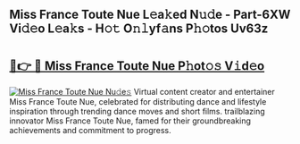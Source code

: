 ## Miss France Toute Nue L𝚎a𝚔ed N𝚞𝚍e - Part-6XW Vi𝚍𝚎o L𝚎a𝚔s - H𝚘𝚝 O𝚗𝚕yf𝚊ns P𝚑𝚘tos Uv63z

# <h2><a href="http://kf7lb2.oniu.top/?m=Miss+France+Toute+Nue">🔗👉 🔴 Miss France Toute Nue P𝚑ot𝚘𝚜 V𝚒d𝚎o</a></h2>

[![Miss France Toute Nue Nu𝚍e𝚜](https://i.imgur.com/0qMVB7G.gif)](http://kf7lb2.oniu.top/?m=Miss+France+Toute+Nue)
Virtual content creator and entertainer Miss France Toute Nue, celebrated for distributing dance and lifestyle inspiration through trending dance moves and short films. trailblazing innovator Miss France Toute Nue, famed for their groundbreaking achievements and commitment to progress.  
